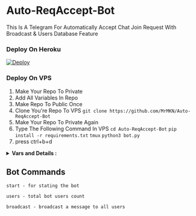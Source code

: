 # Auto-ReqAccept-Bot

This Is A Telegram For Automatically Accept Chat Join Request With Broadcast &amp; Users Database Feature 


### Deploy On Heroku

[![Deploy](https://www.herokucdn.com/deploy/button.svg)](https://heroku.com/deploy?template=https://github.com/MrMKN/Auto-ReqAccept-Bot)             


### Deploy On VPS

1. Make Your Repo To Private
2. Add All Variables In Repo
3. Make Repo To Public Once
4. Clone You're Repo To VPS
```git clone https://github.com/MrMKN/Auto-ReqAccept-Bot```
5. Make Your Repo To Private Again
6. Type The Following Command In VPS 
```cd Auto-ReqAccept-Bot```
```pip install -r requirements.txt```
```tmux```
```python3 bot.py```
7. press ctrl+b+d


<details>
<summary><b>Vars and Details :</b></summary>

`API_ID` : Goto [my.telegram.org](https://my.telegram.org) To Obtain This.

`API_HASH` : Goto [my.telegram.org](https://my.telegram.org) To Obtain This.
  
`BOT_TOKEN` : Get The Bot Token From [@BotFather](https://telegram.dog/BotFather)

`ADMINS` : Your Telegram ID form @Tgraph_Multi_Bot click /id in this bot

`DB_URL` : MongoDB URI For [MongoDB](https://mongodb.com)

</details>


## Bot Commands
```
start - for stating the bot

users - total bot users count

broadcast - broadcast a message to all users
```



